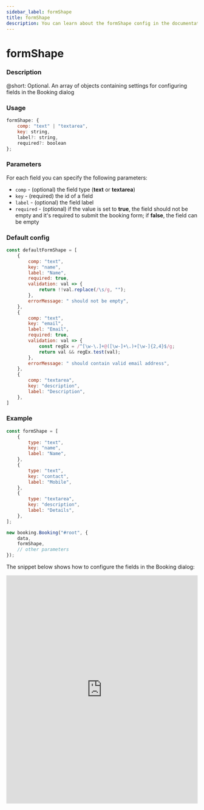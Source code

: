```yaml
---
sidebar_label: formShape
title: formShape
description: You can learn about the formShape config in the documentation of the DHTMLX JavaScript Booking library. Browse developer guides and API reference, try out code examples and live demos, and download a free 30-day evaluation version of DHTMLX Booking.
---
```


# formShape

### Description

@short: Optional. An array of objects containing settings for configuring fields in the Booking dialog

### Usage

~~~jsx {}
formShape: {
	comp: "text" | "textarea",
	key: string,
	label?: string,
	required?: boolean
};
~~~

### Parameters

For each field you can specify the following parameters:

- `comp` - (optional) the field type (**text** or **textarea**)
- `key` - (required) the id of a field
- `label` - (optional) the field label
- `required` - (optional) if the value is set to **true**, the field should not be empty and it's required to submit the booking form; if **false**, the field can be empty

### Default config

~~~jsx {}
const defaultFormShape = [
	{
		comp: "text",
		key: "name",
		label: "Name",
		required: true,
		validation: val => {
			return !!val.replace(/\s/g, "");
		},
		errorMessage: " should not be empty",
	},
	{
		comp: "text",
		key: "email",
		label: "Email",
		required: true,
		validation: val => {
			const regEx = /^[\w-\.]+@([\w-]+\.)+[\w-]{2,4}$/g;
			return val && regEx.test(val);
		},
		errorMessage: " should contain valid email address",
	},
	{
		comp: "textarea",
		key: "description",
		label: "Description",
	},
]
~~~

### Example

~~~jsx {1-17,21}
const formShape = [
    {
        type: "text",
        key: "name",
        label: "Name",
    },
    {
        type: "text",
        key: "contact",
        label: "Mobile",
    },
    {
        type: "textarea",
        key: "description",
        label: "Details",
    },
];

new booking.Booking("#root", {
	data,
	formShape,
	// other parameters
});
~~~

The snippet below shows how to configure the fields in the Booking dialog:

<iframe src="https://snippet.dhtmlx.com/yeqkuzx7?mode=result" frameborder="0" class="snippet_iframe" width="100%" height="600"></iframe>